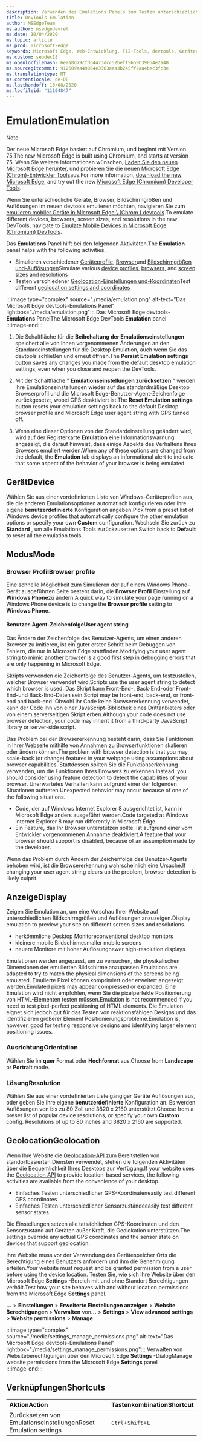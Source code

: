 ```yaml
---
description: Verwenden des Emulations Panels zum Testen unterschiedlicher Browser Profile, Bildschirmgrößen und Auflösungen sowie GPS-Positionskoordinaten
title: DevTools-Emulation
author: MSEdgeTeam
ms.author: msedgedevrel
ms.date: 10/04/2020
ms.topic: article
ms.prod: microsoft-edge
keywords: Microsoft Edge, Web-Entwicklung, F12-Tools, devtools, Geräteemulation, reaktionsfähiges Design, Geolocation, Auflösung
ms.custom: seodec18
ms.openlocfilehash: 6eaa8d79cfd64473dcc52beff5659b39054e2a48
ms.sourcegitcommit: 912609aa49864e3363aaa3b245ff2aa4bec3fc3e
ms.translationtype: MT
ms.contentlocale: de-DE
ms.lasthandoff: 10/08/2020
ms.locfileid: "11104847"
---
```

# <span data-ttu-id="d2ad2-104">Emulation</span><span class="sxs-lookup"><span data-stu-id="d2ad2-104">Emulation</span></span>  

> [!NOTE]
> <span data-ttu-id="d2ad2-105">Der neue Microsoft Edge basiert auf Chromium, und beginnt mit Version 75.</span><span class="sxs-lookup"><span data-stu-id="d2ad2-105">The new Microsoft Edge is built using Chromium, and starts at version 75.</span></span>  <span data-ttu-id="d2ad2-106">Wenn Sie weitere Informationen wünschen, [Laden Sie den neuen Microsoft Edge herunter][MicrosoftNewEdge], und probieren Sie die neuen [Microsoft Edge (Chrom)-Entwickler Tools][DevtoolsGuideChromium]aus.</span><span class="sxs-lookup"><span data-stu-id="d2ad2-106">For more information, [download the new Microsoft Edge][MicrosoftNewEdge], and try out the new [Microsoft Edge (Chromium) Developer Tools][DevtoolsGuideChromium].</span></span>  
> 
> <span data-ttu-id="d2ad2-107">Wenn Sie unterschiedliche Geräte, Browser, Bildschirmgrößen und Auflösungen im neuen devtools emulieren möchten, navigieren Sie zum [emulieren mobiler Geräte in Microsoft Edge \ (Chrom \) devtools][DevtoolsGuideChromiumDeviceMode].</span><span class="sxs-lookup"><span data-stu-id="d2ad2-107">To emulate different devices, browsers, screen sizes, and resolutions in the new DevTools, navigate to [Emulate Mobile Devices in Microsoft Edge \(Chromium\) DevTools][DevtoolsGuideChromiumDeviceMode].</span></span>  

<span data-ttu-id="d2ad2-108">Das **Emulations** Panel hilft bei den folgenden Aktivitäten.</span><span class="sxs-lookup"><span data-stu-id="d2ad2-108">The **Emulation** panel helps with the following activities.</span></span>    

*   <span data-ttu-id="d2ad2-109">Simulieren verschiedener [Geräteprofile](#device), [Browser](#browser-profile)und [Bildschirmgrößen und-Auflösungen](#display)</span><span class="sxs-lookup"><span data-stu-id="d2ad2-109">Simulate various [device profiles](#device), [browsers](#browser-profile), and [screen sizes and resolutions](#display)</span></span>  
*   <span data-ttu-id="d2ad2-110">Testen verschiedener [Geolocation-Einstellungen und-Koordinaten](#geolocation)</span><span class="sxs-lookup"><span data-stu-id="d2ad2-110">Test different [geolocation settings and coordinates](#geolocation)</span></span>  

:::image type="complex" source="./media/emulation.png" alt-text="Das Microsoft Edge devtools-Emulations Panel" lightbox="./media/emulation.png":::
   <span data-ttu-id="d2ad2-112">Das Microsoft Edge devtools- **Emulations** Panel</span><span class="sxs-lookup"><span data-stu-id="d2ad2-112">The Microsoft Edge DevTools **Emulation** panel</span></span>  
:::image-end:::  

1.  <span data-ttu-id="d2ad2-113">Die Schaltfläche für die **Beibehaltung der Emulationseinstellungen** speichert alle von Ihnen vorgenommenen Änderungen an den Standardeinstellungen für die Desktop Emulation, auch wenn Sie das devtools schließen und erneut öffnen.</span><span class="sxs-lookup"><span data-stu-id="d2ad2-113">The **Persist Emulation settings** button saves any changes you made from the default desktop emulation settings, even when you close and reopen the DevTools.</span></span>  

1.  <span data-ttu-id="d2ad2-114">Mit der Schaltfläche " **Emulationseinstellungen zurücksetzen** " werden Ihre Emulationseinstellungen wieder auf das standardmäßige Desktop Browserprofil und die Microsoft Edge-Benutzer-Agent-Zeichenfolge zurückgesetzt, wobei GPS deaktiviert ist.</span><span class="sxs-lookup"><span data-stu-id="d2ad2-114">The **Reset Emulation settings** button resets your emulation settings back to the default Desktop browser profile and Microsoft Edge user agent string with GPS turned off.</span></span>  

1.  <span data-ttu-id="d2ad2-115">Wenn eine dieser Optionen von der Standardeinstellung geändert wird, wird auf der Registerkarte **Emulation** eine Informationswarnung angezeigt, die darauf hinweist, dass einige Aspekte des Verhaltens Ihres Browsers emuliert werden.</span><span class="sxs-lookup"><span data-stu-id="d2ad2-115">When any of these options are changed from the default, the **Emulation** tab displays an informational alert to indicate that some aspect of the behavior of your browser is being emulated.</span></span>  

## <span data-ttu-id="d2ad2-116">Gerät</span><span class="sxs-lookup"><span data-stu-id="d2ad2-116">Device</span></span>  

<span data-ttu-id="d2ad2-117">Wählen Sie aus einer vordefinierten Liste von Windows-Geräteprofilen aus, die die anderen Emulationsoptionen automatisch konfigurieren oder Ihre eigene **benutzerdefinierte** Konfiguration angeben.</span><span class="sxs-lookup"><span data-stu-id="d2ad2-117">Pick from a preset list of Windows device profiles that automatically configure the other emulation options or specify your own **Custom** configuration.</span></span>  <span data-ttu-id="d2ad2-118">Wechseln Sie zurück zu **Standard** , um alle Emulations Tools zurückzusetzen.</span><span class="sxs-lookup"><span data-stu-id="d2ad2-118">Switch back to **Default** to reset all the emulation tools.</span></span>  

## <span data-ttu-id="d2ad2-119">Modus</span><span class="sxs-lookup"><span data-stu-id="d2ad2-119">Mode</span></span>  

### <span data-ttu-id="d2ad2-120">Browser Profil</span><span class="sxs-lookup"><span data-stu-id="d2ad2-120">Browser profile</span></span>  

<span data-ttu-id="d2ad2-121">Eine schnelle Möglichkeit zum Simulieren der auf einem Windows Phone-Gerät ausgeführten Seite besteht darin, die **Browser Profil** Einstellung auf **Windows Phone**zu ändern.</span><span class="sxs-lookup"><span data-stu-id="d2ad2-121">A quick way to simulate your page running on a Windows Phone device is to change the **Browser profile** setting to **Windows Phone**.</span></span>  

#### <span data-ttu-id="d2ad2-122">Benutzer-Agent-Zeichenfolge</span><span class="sxs-lookup"><span data-stu-id="d2ad2-122">User agent string</span></span>  

<span data-ttu-id="d2ad2-123">Das Ändern der Zeichenfolge des Benutzer-Agents, um einen anderen Browser zu imitieren, ist ein guter erster Schritt beim Debuggen von Fehlern, die nur in Microsoft Edge stattfinden.</span><span class="sxs-lookup"><span data-stu-id="d2ad2-123">Modifying your user agent string to mimic another browser is a good first step in debugging errors that are only happening in Microsoft Edge.</span></span>  

<span data-ttu-id="d2ad2-124">Skripts verwenden die Zeichenfolge des Benutzer-Agents, um festzustellen, welcher Browser verwendet wird.</span><span class="sxs-lookup"><span data-stu-id="d2ad2-124">Scripts use the user agent string to detect which browser is used.</span></span>  <span data-ttu-id="d2ad2-125">Das Skript kann Front-End-, Back-End-oder Front-End-und Back-End-Daten sein.</span><span class="sxs-lookup"><span data-stu-id="d2ad2-125">Script may be front-end, back-end, or front-end and back-end.</span></span>  <span data-ttu-id="d2ad2-126">Obwohl Ihr Code keine Browsererkennung verwendet, kann der Code ihn von einer JavaScript-Bibliothek eines Drittanbieters oder von einem serverseitigen Skript erben.</span><span class="sxs-lookup"><span data-stu-id="d2ad2-126">Although your code does not use browser detection, your code may inherit it from a third-party JavaScript library or server-side script.</span></span>  

<span data-ttu-id="d2ad2-127">Das Problem bei der Browsererkennung besteht darin, dass Sie Funktionen in Ihrer Webseite mithilfe von Annahmen zu Browserfunktionen skalieren oder ändern können.</span><span class="sxs-lookup"><span data-stu-id="d2ad2-127">The problem with browser detection is that you may scale-back \(or change\) features in your webpage using assumptions about browser capabilities.</span></span> <span data-ttu-id="d2ad2-128">Stattdessen sollten Sie die Funktionserkennung verwenden, um die Funktionen Ihres Browsers zu erkennen.</span><span class="sxs-lookup"><span data-stu-id="d2ad2-128">Instead, you should consider using feature detection to detect the capabilities of your browser.</span></span>  <span data-ttu-id="d2ad2-129">Unerwartetes Verhalten kann aufgrund einer der folgenden Situationen auftreten.</span><span class="sxs-lookup"><span data-stu-id="d2ad2-129">Unexpected behavior may occur because of one of the following situations.</span></span>  

*   <span data-ttu-id="d2ad2-130">Code, der auf Windows Internet Explorer 8 ausgerichtet ist, kann in Microsoft Edge anders ausgeführt werden.</span><span class="sxs-lookup"><span data-stu-id="d2ad2-130">Code targeted at Windows Internet Explorer 8 may run differently in Microsoft Edge.</span></span>  
*   <span data-ttu-id="d2ad2-131">Ein Feature, das Ihr Browser unterstützen sollte, ist aufgrund einer vom Entwickler vorgenommenen Annahme deaktiviert.</span><span class="sxs-lookup"><span data-stu-id="d2ad2-131">A feature that your browser should support is disabled, because of an assumption made by the developer.</span></span>  

<span data-ttu-id="d2ad2-132">Wenn das Problem durch Ändern der Zeichenfolge des Benutzer-Agents behoben wird, ist die Browsererkennung wahrscheinlich eine Ursache.</span><span class="sxs-lookup"><span data-stu-id="d2ad2-132">If changing your user agent string clears up the problem, browser detection is likely culprit.</span></span>  

## <span data-ttu-id="d2ad2-133">Anzeige</span><span class="sxs-lookup"><span data-stu-id="d2ad2-133">Display</span></span>  

<span data-ttu-id="d2ad2-134">Zeigen Sie Emulation an, um eine Vorschau Ihrer Website auf unterschiedlichen Bildschirmgrößen und Auflösungen anzuzeigen.</span><span class="sxs-lookup"><span data-stu-id="d2ad2-134">Display emulation to preview your site on different screen sizes and resolutions.</span></span>  

*   <span data-ttu-id="d2ad2-135">herkömmliche Desktop Monitore</span><span class="sxs-lookup"><span data-stu-id="d2ad2-135">conventional desktop monitors</span></span>  
*   <span data-ttu-id="d2ad2-136">kleinere mobile Bildschirme</span><span class="sxs-lookup"><span data-stu-id="d2ad2-136">smaller mobile screens</span></span>  
*   <span data-ttu-id="d2ad2-137">neuere Monitore mit hoher Auflösung</span><span class="sxs-lookup"><span data-stu-id="d2ad2-137">newer high-resolution displays</span></span>  

<span data-ttu-id="d2ad2-138">Emulationen werden angepasst, um zu versuchen, die physikalischen Dimensionen der emulierten Bildschirme anzupassen.</span><span class="sxs-lookup"><span data-stu-id="d2ad2-138">Emulations are adapted to try to match the physical dimensions of the screens being emulated.</span></span>  <span data-ttu-id="d2ad2-139">Emulierte Pixel können komprimiert oder erweitert angezeigt werden.</span><span class="sxs-lookup"><span data-stu-id="d2ad2-139">Emulated pixels may appear compressed or expanded.</span></span> <span data-ttu-id="d2ad2-140">Eine Emulation wird nicht empfohlen, wenn Sie die pixelperfekte Positionierung von HTML-Elementen testen müssen.</span><span class="sxs-lookup"><span data-stu-id="d2ad2-140">Emulation is not recommended if you need to test pixel-perfect positioning of HTML elements.</span></span>  <span data-ttu-id="d2ad2-141">Die Emulation eignet sich jedoch gut für das Testen von reaktionsfähigen Designs und das identifizieren größerer Element Positionierungsprobleme.</span><span class="sxs-lookup"><span data-stu-id="d2ad2-141">Emulation is, however, good for testing responsive designs and identifying larger element positioning issues.</span></span>  

### <span data-ttu-id="d2ad2-142">Ausrichtung</span><span class="sxs-lookup"><span data-stu-id="d2ad2-142">Orientation</span></span>  

<span data-ttu-id="d2ad2-143">Wählen Sie im **quer** Format oder **Hochformat** aus.</span><span class="sxs-lookup"><span data-stu-id="d2ad2-143">Choose from **Landscape** or **Portrait** mode.</span></span>  

### <span data-ttu-id="d2ad2-144">Lösung</span><span class="sxs-lookup"><span data-stu-id="d2ad2-144">Resolution</span></span>  

<span data-ttu-id="d2ad2-145">Wählen Sie aus einer vordefinierten Liste gängiger Geräte Auflösungen aus, oder geben Sie Ihre eigene **benutzerdefinierte** Konfiguration an.  Es werden Auflösungen von bis zu 80 Zoll und 3820 x 2160 unterstützt.</span><span class="sxs-lookup"><span data-stu-id="d2ad2-145">Choose from a preset list of popular device resolutions, or specify your own **Custom** config.  Resolutions of up to 80 inches and 3820 x 2160 are supported.</span></span>  

## <span data-ttu-id="d2ad2-146">Geolocation</span><span class="sxs-lookup"><span data-stu-id="d2ad2-146">Geolocation</span></span>  

<span data-ttu-id="d2ad2-147">Wenn Ihre Website die [Geolocation-API][MdnGeolocationUsing] zum Bereitstellen von standortbasierten Diensten verwendet, stehen die folgenden Aktivitäten über die Bequemlichkeit Ihres Desktops zur Verfügung.</span><span class="sxs-lookup"><span data-stu-id="d2ad2-147">If your website uses the [Geolocation API][MdnGeolocationUsing] to provide location-based services, the following activities are available from the convenience of your desktop.</span></span>  

*   <span data-ttu-id="d2ad2-148">Einfaches Testen unterschiedlicher GPS-Koordinaten</span><span class="sxs-lookup"><span data-stu-id="d2ad2-148">easily test different GPS coordinates</span></span>  
*   <span data-ttu-id="d2ad2-149">Einfaches Testen unterschiedlicher Sensorzustände</span><span class="sxs-lookup"><span data-stu-id="d2ad2-149">easily test different sensor states</span></span>  

<span data-ttu-id="d2ad2-150">Die Einstellungen setzen alle tatsächlichen GPS-Koordinaten und den Sensorzustand auf Geräten außer Kraft, die Geolokation unterstützen.</span><span class="sxs-lookup"><span data-stu-id="d2ad2-150">The settings override any actual GPS coordinates and the sensor state on devices that support geolocation.</span></span>  

<span data-ttu-id="d2ad2-151">Ihre Website muss vor der Verwendung des Gerätespeicher Orts die Berechtigung eines Benutzers anfordern und ihm die Genehmigung erteilen.</span><span class="sxs-lookup"><span data-stu-id="d2ad2-151">Your website must request and be granted permission from a user before using the device location.</span></span>  <span data-ttu-id="d2ad2-152">Testen Sie, wie sich Ihre Website über den Microsoft Edge **Settings** -Bereich mit und ohne Standort Berechtigungen verhält.</span><span class="sxs-lookup"><span data-stu-id="d2ad2-152">Test how your site behaves with and without location permissions from the Microsoft Edge **Settings** panel.</span></span>  

<span data-ttu-id="d2ad2-153">**...** >  **Einstellungen**  >  **Erweiterte Einstellungen anzeigen**  >  **Website Berechtigungen**  >  **Verwalten** von</span><span class="sxs-lookup"><span data-stu-id="d2ad2-153">**...** > **Settings** > **View advanced settings** > **Website permissions** > **Manage**</span></span>  

:::image type="complex" source="./media/settings_manage_permissions.png" alt-text="Das Microsoft Edge devtools-Emulations Panel" lightbox="./media/settings_manage_permissions.png":::
   <span data-ttu-id="d2ad2-155">Verwalten von Websiteberechtigungen über den Microsoft Edge **Settings** -Dialog</span><span class="sxs-lookup"><span data-stu-id="d2ad2-155">Manage website permissions from the Microsoft Edge **Settings** panel</span></span>  
:::image-end:::  

## <span data-ttu-id="d2ad2-156">Verknüpfungen</span><span class="sxs-lookup"><span data-stu-id="d2ad2-156">Shortcuts</span></span>

| <span data-ttu-id="d2ad2-157">Aktion</span><span class="sxs-lookup"><span data-stu-id="d2ad2-157">Action</span></span>  | <span data-ttu-id="d2ad2-158">Tastenkombination</span><span class="sxs-lookup"><span data-stu-id="d2ad2-158">Shortcut</span></span>  |  
|:--- |:--- |  
| <span data-ttu-id="d2ad2-159">Zurücksetzen von Emulationseinstellungen</span><span class="sxs-lookup"><span data-stu-id="d2ad2-159">Reset Emulation settings</span></span> | `Ctrl`+`Shift`+`L` |  

<!-- links -->  


[DevtoolsGuideChromium]: /microsoft-edge/devtools-guide-chromium "Microsoft Edge (Chrom)-Entwickler Tools | Microsoft docs"  
[DevtoolsGuideChromiumDeviceMode]: /microsoft-edge/devtools-guide-chromium/device-mode "Emulieren von mobilen Geräten in Microsoft Edge devtools | Microsoft docs"  

[MicrosoftNewEdge]: https://www.microsoft.com/edge "Den neuen Microsoft Edge-Browser herunterladen"  

[MdnGeolocationUsing]: https://developer.mozilla.org/docs/Web/API/Geolocation/Using_geolocation "Geolocation-API | MDN"  